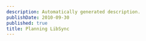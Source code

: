 ```yaml
---
description: Automatically generated description.
publishDate: 2010-09-30
published: true
title: Planning LibSync
---
```





